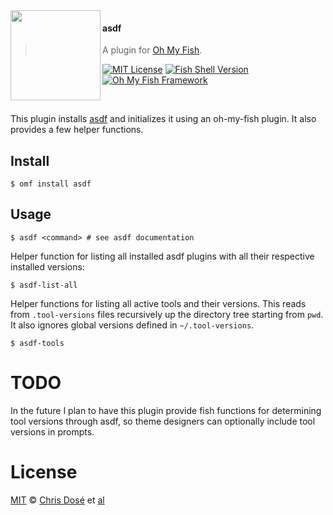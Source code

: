 <img src="https://cdn.rawgit.com/oh-my-fish/oh-my-fish/e4f1c2e0219a17e2c748b824004c8d0b38055c16/docs/logo.svg" align="left" width="144px" height="144px"/>

#### asdf
> A plugin for [Oh My Fish][omf-link].

[![MIT License](https://img.shields.io/badge/license-MIT-007EC7.svg?style=flat-square)](/LICENSE)
[![Fish Shell Version](https://img.shields.io/badge/fish-v2.2.0-007EC7.svg?style=flat-square)](https://fishshell.com)
[![Oh My Fish Framework](https://img.shields.io/badge/Oh%20My%20Fish-Framework-007EC7.svg?style=flat-square)](https://www.github.com/oh-my-fish/oh-my-fish)

<br/>

This plugin installs [asdf](https://github.com/asdf-vm/asdf) and initializes it using an oh-my-fish plugin. It also provides a few helper functions.

## Install

```fish
$ omf install asdf
```


## Usage

```fish
$ asdf <command> # see asdf documentation
```

Helper function for listing all installed asdf plugins with all their respective installed versions:

```fish
$ asdf-list-all
```

Helper functions for listing all active tools and their versions. This reads from `.tool-versions` files recursively up the directory tree starting from `pwd`. It also ignores global versions defined in `~/.tool-versions`.

```fish
$ asdf-tools
```


# TODO

In the future I plan to have this plugin provide fish functions for determining tool versions through asdf, so theme designers can optionally include tool versions in prompts.


# License

[MIT][mit] © [Chris Dosé][author] et [al][contributors]


[mit]:            https://opensource.org/licenses/MIT
[author]:         https://github.com/{{USER}}
[contributors]:   https://github.com/{{USER}}/plugin-asdf/graphs/contributors
[omf-link]:       https://www.github.com/oh-my-fish/oh-my-fish

[license-badge]:  https://img.shields.io/badge/license-MIT-007EC7.svg?style=flat-square
